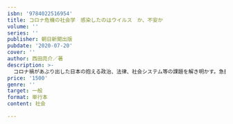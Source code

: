 ```yaml
---
isbn: '9784022516954'
title: コロナ危機の社会学　感染したのはウイルス　か、不安か
volume: ''
series: ''
publisher: 朝日新聞出版
pubdate: '2020-07-20'
cover: ''
author: 西田亮介／著
description: >-
  コロナ禍があぶり出した日本の抱える政治、法律、社会システム等の課題を解き明かす。急拡大する伝染が不安を招き、不安もまたメディアやSNSを通じて伝染した。ポスト･コロナに向け、不安に感染されない社会をつくるための考察の書。
price: '1500'
genre: ''
target: 一般
format: 単行本
content: 社会

---
```

